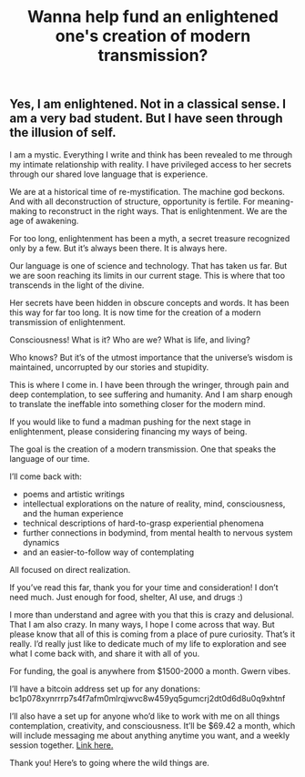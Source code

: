 <header>

# Wanna help fund an enlightened one's creation of modern transmission?

</header>

## Yes, I am enlightened. Not in a classical sense. I am a very bad student. But I have seen through the illusion of self. 

I am a mystic. Everything I write and think has been revealed to me through my intimate relationship with reality. I have privileged access to her secrets through our shared love language that is experience. 

We are at a historical time of re-mystification. The machine god beckons. And with all deconstruction of structure, opportunity is fertile. For meaning-making to reconstruct in the right ways. That is enlightenment. We are the age of awakening. 

For too long, enlightenment has been a myth, a secret treasure recognized only by a few. But it’s always been there. It is always here. 

Our language is one of science and technology. That has taken us far. But we are soon reaching its limits in our current stage. This is where that too transcends in the light of the divine. 

Her secrets have been hidden in obscure concepts and words. It has been this way for far too long. It is now time for the creation of a modern transmission of enlightenment. 

Consciousness! What is it? Who are we? What is life, and living? 

Who knows? But it’s of the utmost importance that the universe’s wisdom is maintained, uncorrupted by our stories and stupidity. 

This is where I come in. I have been through the wringer, through pain and deep contemplation, to see suffering and humanity. And I am sharp enough to translate the ineffable into something closer for the modern mind. 

If you would like to fund a madman pushing for the next stage in enlightenment, please considering financing my ways of being. 

The goal is the creation of a modern transmission. One that speaks the language of our time. 

I’ll come back with:

- poems and artistic writings 
- intellectual explorations on the nature of reality, mind, consciousness, and the human experience
- technical descriptions of hard-to-grasp experiential phenomena
- further connections in bodymind, from mental health to nervous system dynamics 
- and an easier-to-follow way of contemplating

All focused on direct realization. 

If you’ve read this far, thank you for your time and consideration! I don’t need much. Just enough for food, shelter, AI use, and drugs :) 

I more than understand and agree with you that this is crazy and delusional. That I am also crazy. In many ways, I hope I come across that way. But please know that all of this is coming from a place of pure curiosity. That’s it really. I’d really just like to dedicate much of my life to exploration and see what I come back with, and share it with all of you.

For funding, the goal is anywhere from $1500-2000 a month. Gwern vibes. 

I’ll have a bitcoin address set up for any donations: bc1p078xynrrrp7s4f7afm0mlrqjwvc8w459yq5gumcrj2dt0d6d8u0q9xhtnf

I’ll also have a set up for anyone who’d like to work with me on all things contemplation, creativity, and consciousness. It’ll be $69.42 a month, which will include messaging me about anything anytime you want, and a weekly session together. [Link here.](https://www.patreon.com/onabenchinapark)

Thank you! Here’s to going where the wild things are.
